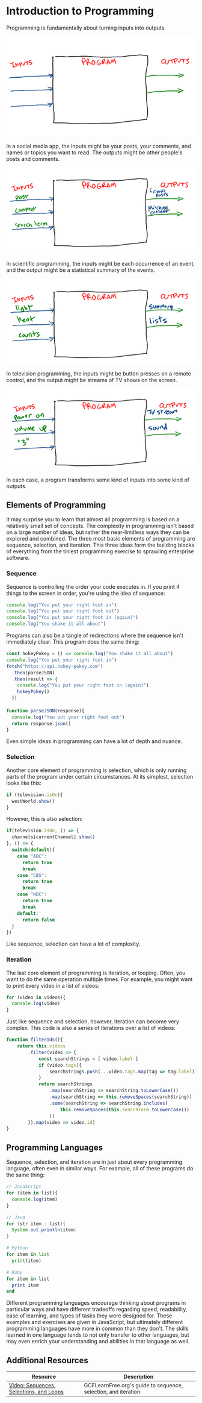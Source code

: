 # Introduction to Programming

Programming is fundamentally about turning inputs into outputs.

![Inputs going into a program and turning into outputs](assets/programming-1.png)

In a social media app, the inputs might be your posts, your comments, and names or topics you want to read. The outputs might be other people's posts and comments.

![Social media inputs going into a program and turning into outputs](assets/programming-2.png)

In scientific programming, the inputs might be each occurrence of an event, and the output might be a statistical summary of the events.

![Scientific inputs going into a program and turning into outputs](assets/programming-3.png)

In television programming, the inputs might be button presses on a remote control, and the output might be streams of TV shows on the screen.

![TV inputs going into a program and turning into outputs](assets/programming-4.png)

In each case, a program transforms some kind of inputs into some kind of outputs.

## Elements of Programming

It may surprise you to learn that almost all programming is based on a relatively small set of concepts. The complexity in programming isn't based on a large number of ideas, but rather the near-limitless ways they can be explored and combined. The three most basic elements of programming are sequence, selection, and iteration. This three ideas form the building blocks of everything from the tiniest programming exercise to sprawling enterprise software. 

### Sequence

Sequence is controlling the order your code executes in. If you print 4 things to the screen in order, you're using the idea of sequence:

```js
console.log("You put your right foot in")
console.log("You put your right foot out")
console.log("You put your right foot in (again)")
console.log("You shake it all about")
```

Programs can also be a tangle of redirections where the sequence isn't immediately clear. This program does the same thing:

```js
const hokeyPokey = () => console.log("You shake it all about")
console.log("You put your right foot in")
fetch("https://api.hokey-pokey.com")
  .then(parseJSON)
  .then(result => {
    console.log("You put your right foot in (again)")
    hokeyPokey()
  })

function parseJSON(response){
  console.log("You put your right foot out")
  return response.json()
}
```

Even simple ideas in programming can have a lot of depth and nuance.

### Selection

Another core element of programming is selection, which is only running parts of the program under certain circumstances. At its simplest, selection looks like this:

```js
if (television.isOn){
  westWorld.show()
}
```

However, this is also selection:

```js
if(television.isOn, () => {
  channels[currentChannel].show()
}, () => {
  switch(default){
    case "ABC":
      return true
      break
    case "CBS":
      return true
      break
    case "NBC":
      return true
      break
    default:
      return false
  }
})
```

Like sequence, selection can have a lot of complexity.

### Iteration

The last core element of programming is iteration, or looping. Often, you want to do the same operation multiple times. For example, you might want to print every video in a list of videos:

```js
for (video in videos){
  console.log(video)
}
```

Just like sequence and selection, however, iteration can become very complex. This code is also a series of iterations over a list of videos:

```js
function filterIds(){
    return this.videos
        .filter(video => {
            const searchStrings = [ video.label ]
            if (video.tags){
                searchStrings.push(...video.tags.map(tag => tag.label))
            }
            return searchStrings
                .map(searchString => searchString.toLowerCase())
                .map(searchString => this.removeSpaces(searchString))
                .some(searchString => searchString.includes(
                    this.removeSpaces(this.searchTerm.toLowerCase())
                ))
        }).map(video => video.id)
}
```

## Programming Languages

Sequence, selection, and iteration are in just about every programming language, often even in similar ways. For example, all of these programs do the same thing:

```js
// JavaScript
for (item in list){
  console.log(item)
}
```

```java
// Java
for (str item : list){
  System.out.println(item)
}
```

```python
# Python
for item in list
  print(item)
```

```ruby
# Ruby
for item in list
  print item
end
```

Different programming languages encourage thinking about programs in particular ways and have different tradeoffs regarding speed, readability, ease of learning, and types of tasks they were designed for. These examples and exercises are given in JavaScript, but ultimately different programming languages have more in common than they don't. The skills learned in one language tends to not only transfer to other languages, but may even enrich your understanding and abilities in that language as well.

## Additional Resources

| Resource | Description |
| --- | --- |
| [Video: Sequences, Selections, and Loops](https://www.youtube.com/watch?v=eSYeHlwDCNA) | GCFLearnFree.org's guide to sequence, selection, and iteration |
